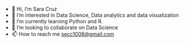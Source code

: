 - 👋 Hi, I’m Sara Cruz
- 👀 I’m interested in Data Science, Data analytics and data visualization
- 🌱 I’m currently learning Python and R.
- 💞️ I’m looking to collaborate on Data Science
- 📫 How to reach me secc1008@gmail.com

<!---
secc1008/secc1008 is a ✨ special ✨ repository because its `README.md` (this file) appears on your GitHub profile.
You can click the Preview link to take a look at your changes.
--->
